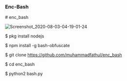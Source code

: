 <h3>Enc-Bash</h3>
# enc_bash

![Screenshot_2020-08-03-04-19-01-24](https://user-images.githubusercontent.com/46747652/89132736-838e8480-d540-11ea-8522-2423e370d4ff.png)

$ pkg install nodejs

$ npm install -g bash-obfuscate

$ git clone https://github.com/muhammadfathul/enc_bash

$ cd enc_bash

$ python2 bash.py
